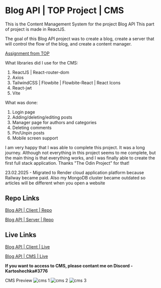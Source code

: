 # Blog API | TOP Project | CMS

This is the Content Management System for the project Blog API
This part of project is made in ReactJS.

The goal of this Blog API project was to create a blog, create a server that will control the flow of the blog, and create a content manager.

[Assignment from TOP](https://www.theodinproject.com/lessons/nodejs-blog-api)

What libraries did I use for the CMS:

1. ReactJS | React-router-dom
2. Axios
3. TailwindCSS | Flowbite | Flowbite-React | React Icons
4. React-jwt
5. Vite

What was done:

1. Login page
2. Adding/deleting/editing posts
3. Manager page for authors and categories
4. Deleting comments
5. Pin/Unpin posts
6. Mobile screen support

I am very happy that I was able to complete this project. It was a long journey. Although not everything in this project seems to me complete, but the main thing is that everything works, and I was finally able to create the first full stack application. Thanks "The Odin Project" for that!

23.02.2025 - Migrated to Render cloud application platform because Railway became paid. Also my MongoDB cluster became outdated so articles will be different when you open a website

## Repo Links

[Blog API | Client | Repo](https://github.com/Kartohan/Blog-API-TOP-Client)<br/>

[Blog API | Server | Repo](https://github.com/Kartohan/Blog-API-TOP-Server)<br/>

## Live Links

[Blog API | Client | Live](https://blog-api-top-client.onrender.com/)<br/>

[Blog API | CMS | Live](https://blog-api-top-cms.onrender.com/)<br/>

**If you want to access to CMS, please contant me on Discord - Kartoshechka#3776**

CMS Preview
![cms 1](https://user-images.githubusercontent.com/99285514/207178360-bfd9661f-372c-48b6-a2b4-3e10e56c4bc0.png)
![cms 2](https://user-images.githubusercontent.com/99285514/207178383-0bb81ae9-a24f-4358-a432-faeded5c59a3.png)
![cms 3](https://user-images.githubusercontent.com/99285514/207178457-24f3443f-9ef1-4de7-9ef1-ea1caeaed339.png)
